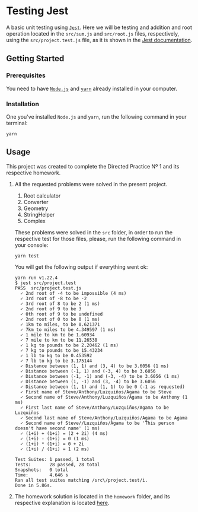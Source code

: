 # Testing Jest

A basic unit testing using [`Jest`](https://jestjs.io/en/). Here we will be testing and addition and root operation located in the `src/sum.js` and `src/root.js` files, respectively, using the `src/project.test.js` file, as it is shown in the [Jest documentation](https://jestjs.io/docs/en/getting-started).

## Getting Started

### Prerequisites

You need to have [`Node.js`](https://nodejs.org/en/) and [`yarn`](https://classic.yarnpkg.com/en/) already installed in your computer.

### Installation

One you've installed `Node.js` and `yarn`, run the following command in your terminal:

```console
yarn
```

## Usage

This project was created to complete the Directed Practice Nº 1 and its respective homework.

1. All the requested problems were solved in the present project.

    1. Root calculator
    2. Converter
    3. Geometry
    4. StringHelper
    5. Complex

    These problems were solved in the `src` folder, in order to run the respective test for those files, please, run the following command in your console:

    ```console
    yarn test
    ```

    You will get the following output if everything went ok:

    ```console
    yarn run v1.22.4
    $ jest src/project.test
    PASS  src/project.test.js
      ✓ 2nd root of -4 to be impossible (4 ms)
      ✓ 3rd root of -8 to be -2
      ✓ 3rd root of 8 to be 2 (1 ms)
      ✓ 2nd root of 9 to be 3
      ✓ 0th root of 9 to be undefined
      ✓ 2nd root of 0 to be 0 (1 ms)
      ✓ 1km to miles, to be 0.621371
      ✓ 7km to miles to be 4.349597 (1 ms)
      ✓ 1 mile to km to be 1.60934
      ✓ 7 mile to km to be 11.26538
      ✓ 1 kg to pounds to be 2.20462 (1 ms)
      ✓ 7 kg to pounds to be 15.43234
      ✓ 1 lb to kg to be 0.453592
      ✓ 7 lb to kg to be 3.175144
      ✓ Distance between (1, 1) and (3, 4) to be 3.6056 (1 ms)
      ✓ Distance between (-1, 1) and (-3, 4) to be 3.6056
      ✓ Distance between (-1, -1) and (-3, -4) to be 3.6056 (1 ms)
      ✓ Distance between (1, -1) and (3, -4) to be 3.6056
      ✓ Distance between (1, 1) and (1, 1) to be 0 (-1 as requested)
      ✓ First name of Steve/Anthony/Luzquiños/Agama to be Steve
      ✓ Second name of Steve/Anthony/Luzquiños/Agama to be Anthony (1 ms)
      ✓ First last name of Steve/Anthony/Luzquiños/Agama to be Luzquiños
      ✓ Second last name of Steve/Anthony/Luzquiños/Agama to be Agama
      ✓ Second name of Steve//Luzquiños/Agama to be 'This person doesn't have second name' (1 ms)
      ✓ (1+i) + (1+i) = (2 + 2i) (4 ms)
      ✓ (1+i) - (1+i) = 0 (1 ms)
      ✓ (1+i) * (1+i) = 0 + 2i
      ✓ (1+i) / (1+i) = 1 (2 ms)

    Test Suites: 1 passed, 1 total
    Tests:       28 passed, 28 total
    Snapshots:   0 total
    Time:        4.646 s
    Ran all test suites matching /src\/project.test/i.
    Done in 5.86s.
    ```

2. The homework solution is located in the `homework` folder, and its respective explanation is located [here](https://github.com/AnthonyLzq/jest-test/tree/master/src/homework).